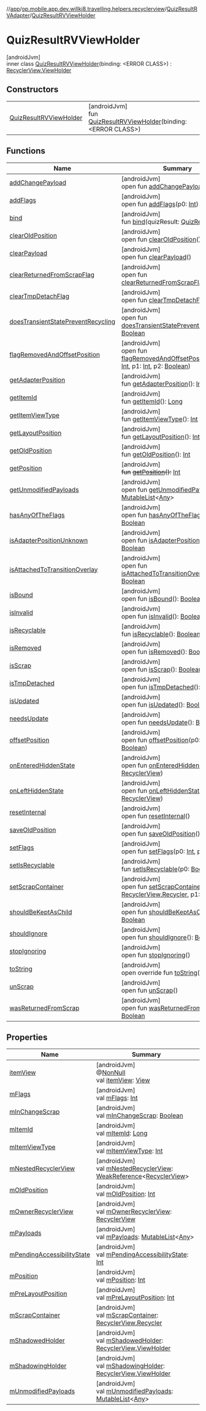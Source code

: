 //[app](../../../../index.md)/[op.mobile.app.dev.willkj8.travelling.helpers.recyclerview](../../index.md)/[QuizResultRVAdapter](../index.md)/[QuizResultRVViewHolder](index.md)

# QuizResultRVViewHolder

[androidJvm]\
inner class [QuizResultRVViewHolder](index.md)(binding: &lt;ERROR CLASS&gt;) : [RecyclerView.ViewHolder](https://developer.android.com/reference/kotlin/androidx/recyclerview/widget/RecyclerView.ViewHolder.html)

## Constructors

| | |
|---|---|
| [QuizResultRVViewHolder](-quiz-result-r-v-view-holder.md) | [androidJvm]<br>fun [QuizResultRVViewHolder](-quiz-result-r-v-view-holder.md)(binding: &lt;ERROR CLASS&gt;) |

## Functions

| Name | Summary |
|---|---|
| [addChangePayload](index.md#261292935%2FFunctions%2F-912451524) | [androidJvm]<br>open fun [addChangePayload](index.md#261292935%2FFunctions%2F-912451524)(p0: [Any](https://kotlinlang.org/api/latest/jvm/stdlib/kotlin/-any/index.html)) |
| [addFlags](index.md#-98255429%2FFunctions%2F-912451524) | [androidJvm]<br>open fun [addFlags](index.md#-98255429%2FFunctions%2F-912451524)(p0: [Int](https://kotlinlang.org/api/latest/jvm/stdlib/kotlin/-int/index.html)) |
| [bind](bind.md) | [androidJvm]<br>fun [bind](bind.md)(quizResult: [QuizResult](../../../op.mobile.app.dev.willkj8.travelling.model/-quiz-result/index.md)) |
| [clearOldPosition](index.md#1542333312%2FFunctions%2F-912451524) | [androidJvm]<br>open fun [clearOldPosition](index.md#1542333312%2FFunctions%2F-912451524)() |
| [clearPayload](index.md#-1678162526%2FFunctions%2F-912451524) | [androidJvm]<br>open fun [clearPayload](index.md#-1678162526%2FFunctions%2F-912451524)() |
| [clearReturnedFromScrapFlag](index.md#-1553068564%2FFunctions%2F-912451524) | [androidJvm]<br>open fun [clearReturnedFromScrapFlag](index.md#-1553068564%2FFunctions%2F-912451524)() |
| [clearTmpDetachFlag](index.md#923797466%2FFunctions%2F-912451524) | [androidJvm]<br>open fun [clearTmpDetachFlag](index.md#923797466%2FFunctions%2F-912451524)() |
| [doesTransientStatePreventRecycling](index.md#950310091%2FFunctions%2F-912451524) | [androidJvm]<br>open fun [doesTransientStatePreventRecycling](index.md#950310091%2FFunctions%2F-912451524)(): [Boolean](https://kotlinlang.org/api/latest/jvm/stdlib/kotlin/-boolean/index.html) |
| [flagRemovedAndOffsetPosition](index.md#-1556540183%2FFunctions%2F-912451524) | [androidJvm]<br>open fun [flagRemovedAndOffsetPosition](index.md#-1556540183%2FFunctions%2F-912451524)(p0: [Int](https://kotlinlang.org/api/latest/jvm/stdlib/kotlin/-int/index.html), p1: [Int](https://kotlinlang.org/api/latest/jvm/stdlib/kotlin/-int/index.html), p2: [Boolean](https://kotlinlang.org/api/latest/jvm/stdlib/kotlin/-boolean/index.html)) |
| [getAdapterPosition](index.md#644519777%2FFunctions%2F-912451524) | [androidJvm]<br>fun [getAdapterPosition](index.md#644519777%2FFunctions%2F-912451524)(): [Int](https://kotlinlang.org/api/latest/jvm/stdlib/kotlin/-int/index.html) |
| [getItemId](index.md#1378485811%2FFunctions%2F-912451524) | [androidJvm]<br>fun [getItemId](index.md#1378485811%2FFunctions%2F-912451524)(): [Long](https://kotlinlang.org/api/latest/jvm/stdlib/kotlin/-long/index.html) |
| [getItemViewType](index.md#-1649344625%2FFunctions%2F-912451524) | [androidJvm]<br>fun [getItemViewType](index.md#-1649344625%2FFunctions%2F-912451524)(): [Int](https://kotlinlang.org/api/latest/jvm/stdlib/kotlin/-int/index.html) |
| [getLayoutPosition](index.md#-1407255826%2FFunctions%2F-912451524) | [androidJvm]<br>fun [getLayoutPosition](index.md#-1407255826%2FFunctions%2F-912451524)(): [Int](https://kotlinlang.org/api/latest/jvm/stdlib/kotlin/-int/index.html) |
| [getOldPosition](index.md#-1203059319%2FFunctions%2F-912451524) | [androidJvm]<br>fun [getOldPosition](index.md#-1203059319%2FFunctions%2F-912451524)(): [Int](https://kotlinlang.org/api/latest/jvm/stdlib/kotlin/-int/index.html) |
| [getPosition](index.md#-1155470344%2FFunctions%2F-912451524) | [androidJvm]<br>~~fun~~ [~~getPosition~~](index.md#-1155470344%2FFunctions%2F-912451524)~~(~~~~)~~~~:~~ [Int](https://kotlinlang.org/api/latest/jvm/stdlib/kotlin/-int/index.html) |
| [getUnmodifiedPayloads](index.md#-1340096838%2FFunctions%2F-912451524) | [androidJvm]<br>open fun [getUnmodifiedPayloads](index.md#-1340096838%2FFunctions%2F-912451524)(): [MutableList](https://kotlinlang.org/api/latest/jvm/stdlib/kotlin.collections/-mutable-list/index.html)&lt;[Any](https://kotlinlang.org/api/latest/jvm/stdlib/kotlin/-any/index.html)&gt; |
| [hasAnyOfTheFlags](index.md#-1508071070%2FFunctions%2F-912451524) | [androidJvm]<br>open fun [hasAnyOfTheFlags](index.md#-1508071070%2FFunctions%2F-912451524)(p0: [Int](https://kotlinlang.org/api/latest/jvm/stdlib/kotlin/-int/index.html)): [Boolean](https://kotlinlang.org/api/latest/jvm/stdlib/kotlin/-boolean/index.html) |
| [isAdapterPositionUnknown](index.md#-38574553%2FFunctions%2F-912451524) | [androidJvm]<br>open fun [isAdapterPositionUnknown](index.md#-38574553%2FFunctions%2F-912451524)(): [Boolean](https://kotlinlang.org/api/latest/jvm/stdlib/kotlin/-boolean/index.html) |
| [isAttachedToTransitionOverlay](index.md#335386437%2FFunctions%2F-912451524) | [androidJvm]<br>open fun [isAttachedToTransitionOverlay](index.md#335386437%2FFunctions%2F-912451524)(): [Boolean](https://kotlinlang.org/api/latest/jvm/stdlib/kotlin/-boolean/index.html) |
| [isBound](index.md#-871435581%2FFunctions%2F-912451524) | [androidJvm]<br>open fun [isBound](index.md#-871435581%2FFunctions%2F-912451524)(): [Boolean](https://kotlinlang.org/api/latest/jvm/stdlib/kotlin/-boolean/index.html) |
| [isInvalid](index.md#1764418410%2FFunctions%2F-912451524) | [androidJvm]<br>open fun [isInvalid](index.md#1764418410%2FFunctions%2F-912451524)(): [Boolean](https://kotlinlang.org/api/latest/jvm/stdlib/kotlin/-boolean/index.html) |
| [isRecyclable](index.md#-1703443315%2FFunctions%2F-912451524) | [androidJvm]<br>fun [isRecyclable](index.md#-1703443315%2FFunctions%2F-912451524)(): [Boolean](https://kotlinlang.org/api/latest/jvm/stdlib/kotlin/-boolean/index.html) |
| [isRemoved](index.md#903910689%2FFunctions%2F-912451524) | [androidJvm]<br>open fun [isRemoved](index.md#903910689%2FFunctions%2F-912451524)(): [Boolean](https://kotlinlang.org/api/latest/jvm/stdlib/kotlin/-boolean/index.html) |
| [isScrap](index.md#1114019792%2FFunctions%2F-912451524) | [androidJvm]<br>open fun [isScrap](index.md#1114019792%2FFunctions%2F-912451524)(): [Boolean](https://kotlinlang.org/api/latest/jvm/stdlib/kotlin/-boolean/index.html) |
| [isTmpDetached](index.md#1073894904%2FFunctions%2F-912451524) | [androidJvm]<br>open fun [isTmpDetached](index.md#1073894904%2FFunctions%2F-912451524)(): [Boolean](https://kotlinlang.org/api/latest/jvm/stdlib/kotlin/-boolean/index.html) |
| [isUpdated](index.md#-1973462746%2FFunctions%2F-912451524) | [androidJvm]<br>open fun [isUpdated](index.md#-1973462746%2FFunctions%2F-912451524)(): [Boolean](https://kotlinlang.org/api/latest/jvm/stdlib/kotlin/-boolean/index.html) |
| [needsUpdate](index.md#-847853903%2FFunctions%2F-912451524) | [androidJvm]<br>open fun [needsUpdate](index.md#-847853903%2FFunctions%2F-912451524)(): [Boolean](https://kotlinlang.org/api/latest/jvm/stdlib/kotlin/-boolean/index.html) |
| [offsetPosition](index.md#-626976801%2FFunctions%2F-912451524) | [androidJvm]<br>open fun [offsetPosition](index.md#-626976801%2FFunctions%2F-912451524)(p0: [Int](https://kotlinlang.org/api/latest/jvm/stdlib/kotlin/-int/index.html), p1: [Boolean](https://kotlinlang.org/api/latest/jvm/stdlib/kotlin/-boolean/index.html)) |
| [onEnteredHiddenState](index.md#-1314651163%2FFunctions%2F-912451524) | [androidJvm]<br>open fun [onEnteredHiddenState](index.md#-1314651163%2FFunctions%2F-912451524)(p0: [RecyclerView](https://developer.android.com/reference/kotlin/androidx/recyclerview/widget/RecyclerView.html)) |
| [onLeftHiddenState](index.md#-142764541%2FFunctions%2F-912451524) | [androidJvm]<br>open fun [onLeftHiddenState](index.md#-142764541%2FFunctions%2F-912451524)(p0: [RecyclerView](https://developer.android.com/reference/kotlin/androidx/recyclerview/widget/RecyclerView.html)) |
| [resetInternal](index.md#-439112821%2FFunctions%2F-912451524) | [androidJvm]<br>open fun [resetInternal](index.md#-439112821%2FFunctions%2F-912451524)() |
| [saveOldPosition](index.md#-1570989724%2FFunctions%2F-912451524) | [androidJvm]<br>open fun [saveOldPosition](index.md#-1570989724%2FFunctions%2F-912451524)() |
| [setFlags](index.md#1913047905%2FFunctions%2F-912451524) | [androidJvm]<br>open fun [setFlags](index.md#1913047905%2FFunctions%2F-912451524)(p0: [Int](https://kotlinlang.org/api/latest/jvm/stdlib/kotlin/-int/index.html), p1: [Int](https://kotlinlang.org/api/latest/jvm/stdlib/kotlin/-int/index.html)) |
| [setIsRecyclable](index.md#-1860912636%2FFunctions%2F-912451524) | [androidJvm]<br>fun [setIsRecyclable](index.md#-1860912636%2FFunctions%2F-912451524)(p0: [Boolean](https://kotlinlang.org/api/latest/jvm/stdlib/kotlin/-boolean/index.html)) |
| [setScrapContainer](index.md#-1794523421%2FFunctions%2F-912451524) | [androidJvm]<br>open fun [setScrapContainer](index.md#-1794523421%2FFunctions%2F-912451524)(p0: [RecyclerView.Recycler](https://developer.android.com/reference/kotlin/androidx/recyclerview/widget/RecyclerView.Recycler.html), p1: [Boolean](https://kotlinlang.org/api/latest/jvm/stdlib/kotlin/-boolean/index.html)) |
| [shouldBeKeptAsChild](index.md#2126280289%2FFunctions%2F-912451524) | [androidJvm]<br>open fun [shouldBeKeptAsChild](index.md#2126280289%2FFunctions%2F-912451524)(): [Boolean](https://kotlinlang.org/api/latest/jvm/stdlib/kotlin/-boolean/index.html) |
| [shouldIgnore](index.md#-1576574146%2FFunctions%2F-912451524) | [androidJvm]<br>open fun [shouldIgnore](index.md#-1576574146%2FFunctions%2F-912451524)(): [Boolean](https://kotlinlang.org/api/latest/jvm/stdlib/kotlin/-boolean/index.html) |
| [stopIgnoring](index.md#1900238322%2FFunctions%2F-912451524) | [androidJvm]<br>open fun [stopIgnoring](index.md#1900238322%2FFunctions%2F-912451524)() |
| [toString](index.md#-1200015593%2FFunctions%2F-912451524) | [androidJvm]<br>open override fun [toString](index.md#-1200015593%2FFunctions%2F-912451524)(): [String](https://kotlinlang.org/api/latest/jvm/stdlib/kotlin/-string/index.html) |
| [unScrap](index.md#1008577791%2FFunctions%2F-912451524) | [androidJvm]<br>open fun [unScrap](index.md#1008577791%2FFunctions%2F-912451524)() |
| [wasReturnedFromScrap](index.md#662064276%2FFunctions%2F-912451524) | [androidJvm]<br>open fun [wasReturnedFromScrap](index.md#662064276%2FFunctions%2F-912451524)(): [Boolean](https://kotlinlang.org/api/latest/jvm/stdlib/kotlin/-boolean/index.html) |

## Properties

| Name | Summary |
|---|---|
| [itemView](index.md#29975211%2FProperties%2F-912451524) | [androidJvm]<br>@[NonNull](https://developer.android.com/reference/kotlin/androidx/annotation/NonNull.html)<br>val [itemView](index.md#29975211%2FProperties%2F-912451524): [View](https://developer.android.com/reference/kotlin/android/view/View.html) |
| [mFlags](index.md#-998307671%2FProperties%2F-912451524) | [androidJvm]<br>val [mFlags](index.md#-998307671%2FProperties%2F-912451524): [Int](https://kotlinlang.org/api/latest/jvm/stdlib/kotlin/-int/index.html) |
| [mInChangeScrap](index.md#1914876468%2FProperties%2F-912451524) | [androidJvm]<br>val [mInChangeScrap](index.md#1914876468%2FProperties%2F-912451524): [Boolean](https://kotlinlang.org/api/latest/jvm/stdlib/kotlin/-boolean/index.html) |
| [mItemId](index.md#872024252%2FProperties%2F-912451524) | [androidJvm]<br>val [mItemId](index.md#872024252%2FProperties%2F-912451524): [Long](https://kotlinlang.org/api/latest/jvm/stdlib/kotlin/-long/index.html) |
| [mItemViewType](index.md#-13813928%2FProperties%2F-912451524) | [androidJvm]<br>val [mItemViewType](index.md#-13813928%2FProperties%2F-912451524): [Int](https://kotlinlang.org/api/latest/jvm/stdlib/kotlin/-int/index.html) |
| [mNestedRecyclerView](index.md#-1951367345%2FProperties%2F-912451524) | [androidJvm]<br>val [mNestedRecyclerView](index.md#-1951367345%2FProperties%2F-912451524): [WeakReference](https://developer.android.com/reference/kotlin/java/lang/ref/WeakReference.html)&lt;[RecyclerView](https://developer.android.com/reference/kotlin/androidx/recyclerview/widget/RecyclerView.html)&gt; |
| [mOldPosition](index.md#-873205600%2FProperties%2F-912451524) | [androidJvm]<br>val [mOldPosition](index.md#-873205600%2FProperties%2F-912451524): [Int](https://kotlinlang.org/api/latest/jvm/stdlib/kotlin/-int/index.html) |
| [mOwnerRecyclerView](index.md#1972724441%2FProperties%2F-912451524) | [androidJvm]<br>val [mOwnerRecyclerView](index.md#1972724441%2FProperties%2F-912451524): [RecyclerView](https://developer.android.com/reference/kotlin/androidx/recyclerview/widget/RecyclerView.html) |
| [mPayloads](index.md#-1283662779%2FProperties%2F-912451524) | [androidJvm]<br>val [mPayloads](index.md#-1283662779%2FProperties%2F-912451524): [MutableList](https://kotlinlang.org/api/latest/jvm/stdlib/kotlin.collections/-mutable-list/index.html)&lt;[Any](https://kotlinlang.org/api/latest/jvm/stdlib/kotlin/-any/index.html)&gt; |
| [mPendingAccessibilityState](index.md#1623613750%2FProperties%2F-912451524) | [androidJvm]<br>val [mPendingAccessibilityState](index.md#1623613750%2FProperties%2F-912451524): [Int](https://kotlinlang.org/api/latest/jvm/stdlib/kotlin/-int/index.html) |
| [mPosition](index.md#1761243201%2FProperties%2F-912451524) | [androidJvm]<br>val [mPosition](index.md#1761243201%2FProperties%2F-912451524): [Int](https://kotlinlang.org/api/latest/jvm/stdlib/kotlin/-int/index.html) |
| [mPreLayoutPosition](index.md#-1929770598%2FProperties%2F-912451524) | [androidJvm]<br>val [mPreLayoutPosition](index.md#-1929770598%2FProperties%2F-912451524): [Int](https://kotlinlang.org/api/latest/jvm/stdlib/kotlin/-int/index.html) |
| [mScrapContainer](index.md#-1022352934%2FProperties%2F-912451524) | [androidJvm]<br>val [mScrapContainer](index.md#-1022352934%2FProperties%2F-912451524): [RecyclerView.Recycler](https://developer.android.com/reference/kotlin/androidx/recyclerview/widget/RecyclerView.Recycler.html) |
| [mShadowedHolder](index.md#80046495%2FProperties%2F-912451524) | [androidJvm]<br>val [mShadowedHolder](index.md#80046495%2FProperties%2F-912451524): [RecyclerView.ViewHolder](https://developer.android.com/reference/kotlin/androidx/recyclerview/widget/RecyclerView.ViewHolder.html) |
| [mShadowingHolder](index.md#-1890744766%2FProperties%2F-912451524) | [androidJvm]<br>val [mShadowingHolder](index.md#-1890744766%2FProperties%2F-912451524): [RecyclerView.ViewHolder](https://developer.android.com/reference/kotlin/androidx/recyclerview/widget/RecyclerView.ViewHolder.html) |
| [mUnmodifiedPayloads](index.md#68893635%2FProperties%2F-912451524) | [androidJvm]<br>val [mUnmodifiedPayloads](index.md#68893635%2FProperties%2F-912451524): [MutableList](https://kotlinlang.org/api/latest/jvm/stdlib/kotlin.collections/-mutable-list/index.html)&lt;[Any](https://kotlinlang.org/api/latest/jvm/stdlib/kotlin/-any/index.html)&gt; |
